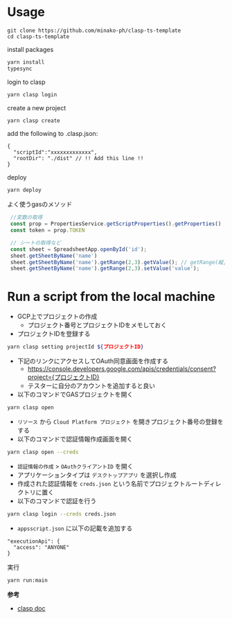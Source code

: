 # Usage

```
git clone https://github.com/minako-ph/clasp-ts-template 
cd clasp-ts-template
```

install packages
```bash
yarn install
typesync
```

login to clasp
```bash
yarn clasp login
```

create a new project
```bash
yarn clasp create
```

add the following to .clasp.json:
```
{
  "scriptId":"xxxxxxxxxxxxx",
  "rootDir": "./dist" // !! Add this line !!
}
```

deploy
```bash
yarn deploy
```

よく使うgasのメソッド
```js
 //変数の取得
 const prop = PropertiesService.getScriptProperties().getProperties()
 const token = prop.TOKEN

 // シートの取得など
 const sheet = SpreadsheetApp.openById('id');
 sheet.getSheetByName('name')
 sheet.getSheetByName('name').getRange(2,3).getValue(); // getRange(縦, 横)
 sheet.getSheetByName('name').getRange(2,3).setValue('value');
```

# Run a script from the local machine

- GCP上でプロジェクトの作成
  - プロジェクト番号とプロジェクトIDをメモしておく
- プロジェクトIDを登録する
```bash
yarn clasp setting projectId ${プロジェクトID}
```
- 下記のリンクにアクセスしてOAuth同意画面を作成する
  - https://console.developers.google.com/apis/credentials/consent?project={プロジェクトID}
  - テスターに自分のアカウントを追加すると良い
- 以下のコマンドでGASプロジェクトを開く
```bash
yarn clasp open
```
- `リソース` から `Cloud Platform プロジェクト` を開きプロジェクト番号の登録をする
- 以下のコマンドで認証情報作成画面を開く
```bash
yarn clasp open --creds
```
- `認証情報の作成` > `OAuthクライアントID` を開く
- アプリケーションタイプは `デスクトップアプリ` を選択し作成
- 作成された認証情報を `creds.json` という名前でプロジェクトルートディレクトリに置く
- 以下のコマンドで認証を行う
```bash
yarn clasp login --creds creds.json
```
- `appsscript.json` に以下の記載を追加する
```
"executionApi": {
  "access": "ANYONE"
}
```

実行
```bash
yarn run:main
```

**参考**
- [clasp doc](https://github.com/google/clasp/blob/master/docs/run.md)  

